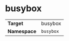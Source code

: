 # busybox

|               |                     |
|---------------|---------------------|
| **Target**    | busybox |
| **Namespace** | `busybox`   |

